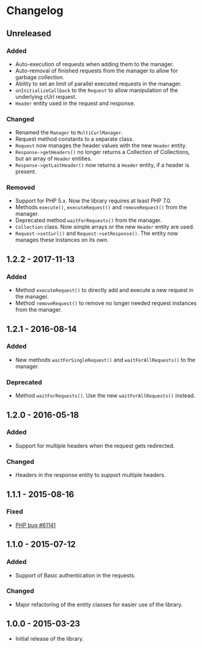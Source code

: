 # Changelog

## Unreleased

### Added

- Auto-execution of requests when adding them to the manager.
- Auto-removal of finished requests from the manager to allow for garbage collection.
- Ability to set an limit of parallel executed requests in the manager.
- `onInitializeCallback` to the `Request` to allow manipulation of the underlying cUrl request.
- `Header` entity used in the request and response.

### Changed

- Renamed the `Manager` to `MultiCurlManager`.
- Request method constants to a separate class.
- `Request` now manages the header values with the new `Header` entity.
- `Response->getHeaders()` no longer returns a Collection of Collections, but an array of `Header` entities.
- `Response->getLastHeader()` now returns a `Header` entity, if a header is present.

### Removed

- Support for PHP 5.x. Now the library requires at least PHP 7.0.
- Methods `execute()`, `executeRequest()` and `removeRequest()` from the manager.
- Deprecated method `waitForRequests()` from the manager.
- `Collection` class. Now simple arrays or the new `Header` entity are used.
- `Request->setCurl()` and `Request->setResponse()`. The entity now manages these instances on its own. 

## 1.2.2 - 2017-11-13

### Added

- Method `executeRequest()` to directly add and execute a new request in the manager.
- Method `removeRequest()` to remove no longer needed request instances from the manager.

## 1.2.1 - 2016-08-14

### Added

- New methods `waitForSingleRequest()` and `waitForAllRequests()` to the manager.

### Deprecated

- Method `waitForRequests()`. Use the new `waitForAllRequests()` instead.

## 1.2.0 - 2016-05-18

### Added

- Support for multiple headers when the request gets redirected.

### Changed

- Headers in the response entity to support multiple headers.

## 1.1.1 - 2015-08-16

### Fixed

- [PHP bug #61141](https://bugs.php.net/bug.php?id=61141) 

## 1.1.0 - 2015-07-12

### Added

- Support of Basic authentication in the requests.

### Changed

- Major refactoring of the entity classes for easier use of the library.

## 1.0.0 - 2015-03-23

- Initial release of the library.